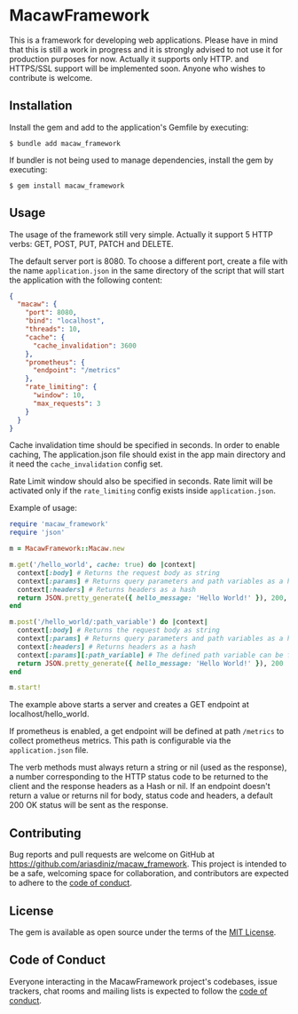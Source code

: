# MacawFramework

This is a framework for developing web applications. Please have in mind that this is still a work in progress and
it is strongly advised to not use it for production purposes for now. Actually it supports only HTTP. and HTTPS/SSL
support will be implemented soon. Anyone who wishes to contribute is welcome.

## Installation

Install the gem and add to the application's Gemfile by executing:

    $ bundle add macaw_framework

If bundler is not being used to manage dependencies, install the gem by executing:

    $ gem install macaw_framework

## Usage

The usage of the framework still very simple. Actually it support 5 HTTP verbs: GET, POST, PUT, PATCH and DELETE.

The default server port is 8080. To choose a different port, create a file with the name `application.json` 
in the same directory of the script that will start the application with the following content:

```json
{
  "macaw": {
    "port": 8080,
    "bind": "localhost",
    "threads": 10,
    "cache": {
      "cache_invalidation": 3600
    },
    "prometheus": {
      "endpoint": "/metrics"
    },
    "rate_limiting": {
      "window": 10,
      "max_requests": 3
    }
  }
}
```

Cache invalidation time should be specified in seconds. In order to enable caching, The application.json file
should exist in the app main directory and it need the `cache_invalidation` config set.

Rate Limit window should also be specified in seconds. Rate limit will be activated only if the `rate_limiting` config
exists inside `application.json`.

Example of usage:

```ruby
require 'macaw_framework'
require 'json'

m = MacawFramework::Macaw.new

m.get('/hello_world', cache: true) do |context|
  context[:body] # Returns the request body as string
  context[:params] # Returns query parameters and path variables as a hash
  context[:headers] # Returns headers as a hash
  return JSON.pretty_generate({ hello_message: 'Hello World!' }), 200, {"Content-Type" => "application/json"}
end

m.post('/hello_world/:path_variable') do |context|
  context[:body] # Returns the request body as string
  context[:params] # Returns query parameters and path variables as a hash
  context[:headers] # Returns headers as a hash
  context[:params][:path_variable] # The defined path variable can be found in :params
  return JSON.pretty_generate({ hello_message: 'Hello World!' }), 200
end

m.start!
```

The example above starts a server and creates a GET endpoint at localhost/hello_world.

If prometheus is enabled, a get endpoint will be defined at path `/metrics` to collect prometheus metrics. This path
is configurable via the `application.json` file.

The verb methods must always return a string or nil (used as the response), a number corresponding to the HTTP status 
code to be returned to the client and the response headers as a Hash or nil. If an endpoint doesn't return a value or 
returns nil for body, status code and headers, a default 200 OK status will be sent as the response.

## Contributing

Bug reports and pull requests are welcome on GitHub at https://github.com/ariasdiniz/macaw_framework. This project is intended to be a safe, welcoming space for collaboration, and contributors are expected to adhere to the [code of conduct](https://github.com/ariasdiniz/macaw_framework/blob/main/CODE_OF_CONDUCT.md).

## License

The gem is available as open source under the terms of the [MIT License](https://opensource.org/licenses/MIT).

## Code of Conduct

Everyone interacting in the MacawFramework project's codebases, issue trackers, chat rooms and mailing lists is expected to follow the [code of conduct](https://github.com/ariasdiniz/macaw_framework/blob/main/CODE_OF_CONDUCT.md).
